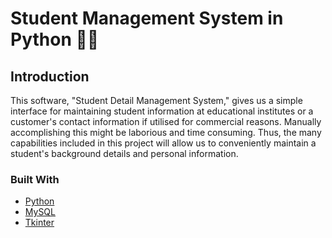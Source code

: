 # Student Management System in Python 👩‍🏫

## Introduction
<p> This software, "Student Detail Management System," gives us a simple interface for maintaining student information at educational institutes or a customer's contact information if utilised for commercial reasons. Manually accomplishing this might be laborious and time consuming. Thus, the many capabilities included in this project will allow us to conveniently maintain a student's background details and personal information. </p>

### Built With

* [Python](https://www.python.org/)
* [MySQL](https://dev.mysql.com/doc/)
* [Tkinter](https://docs.python.org/3/library/tk.html)


 



